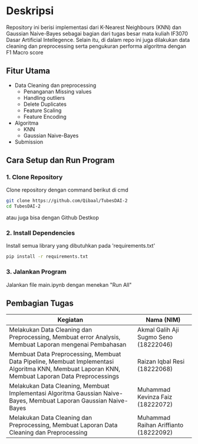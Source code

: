 # Deskripsi

Repository ini berisi implementasi dari K-Nearest Neighbours (KNN) dan Gaussian Naive-Bayes sebagai bagian dari tugas besar mata kuliah IF3070 Dasar Artificial Intellegence. Selain itu, di dalam repo ini juga dilakukan data cleaning dan preprocessing serta pengukuran performa algoritma dengan F1 Macro score

## Fitur Utama

- Data Cleaning dan preprocessing
    - Penanganan Missing values
    - Handling outliers
    - Delete Duplicates
    - Feature Scaling
    - Feature Encoding
- Algoritma
    - KNN
    - Gaussian Naive-Bayes
- Submission

## Cara Setup dan Run Program

### **1. Clone Repository**
Clone repository dengan command berikut di cmd
```bash
git clone https://github.com/Qibaal/TubesDAI-2
cd TubesDAI-2
```

atau juga bisa dengan Github Destkop

### **2. Install Dependencies**
Install semua library yang dibutuhkan pada 'requirements.txt'

```bash
pip install -r requirements.txt
```

### **3. Jalankan Program**
Jalankan file main.ipynb dengan menekan "Run All"

## Pembagian Tugas
| **Kegiatan**                       | **Nama (NIM)**                 |
|------------------------------------|--------------------------------|
| Melakukan Data Cleaning dan Preprocessing, Membuat error Analysis, Membuat Laporan mengenai Pembahasan          | Akmal Galih Aji Sugmo Seno (18222046)    |
| Membuat Data Preprocessing, Membuat Data Pipeline, Membuat Implementasi Algoritma KNN, Membuat Laporan KNN, Membuat Laporan Data Preprocessings | Raizan Iqbal Resi (18222068) |
| Melakukan Data Cleaning, Membuat Implementasi Algoritma Gaussian Naive-Bayes, Membuat Laporan Gaussian Naive-Bayes           | Muhammad Kevinza Faiz (18222072) |
| Melakukan Data Cleaning dan Preprocessing,  Membuat Laporan Data Cleaning dan Preprocessing    | Muhammad Raihan Ariffianto (18222092) |
